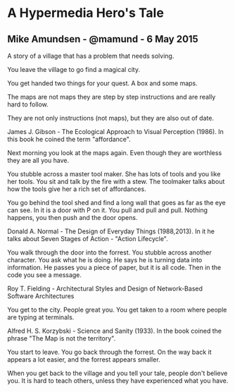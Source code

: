 # A Hypermedia Hero's Tale

## Mike Amundsen - @mamund - 6 May 2015

A story of a village that has a problem that needs solving.

You leave the village to go find a magical city.

You get handed two things for your quest. A box and some maps.

The maps are not maps they are step by step instructions and are really hard to follow.

They are not only instructions (not maps), but they are also out of date.

James J. Gibson - The Ecological Approach to Visual Perception (1986).
In this book he coined the term "affordance".

Next morning you look at the maps again. Even though they are worthless they are all you have.

You stubble across a master tool maker. She has lots of tools and you like her tools. You sit and talk by the fire with a stew. The toolmaker talks about how the tools give her a rich set of affordances.

You go behind the tool shed and find a long wall that goes as far as the eye can see. In it is a door with P on it. You pull and pull and pull. Nothing happens, you then push and the door opens.

Donald A. Normal - The Design of Everyday Things (1988,2013). In it he talks about Seven Stages of Action - "Action Lifecycle".

You walk through the door into the forrest. You stubble across another character. You ask what he is doing. He says he is turning data into information. He passes you a piece of paper, but it is all code. Then in the code you see a message.

Roy T. Fielding - Architectural Styles and Design of Network-Based Software Architectures

You get to the city. People great you. You get taken to a room where people are typing at terminals. 

Alfred H. S. Korzybski - Science and Sanity (1933). In the book coined the phrase "The Map is not the territory".

You start to leave. You go back through the forrest. On the way back it appears a lot easier, and the forrest appears smaller. 

When you get back to the village and you tell your tale, people don't believe you. It is hard to teach others, unless they have experienced what you have. 